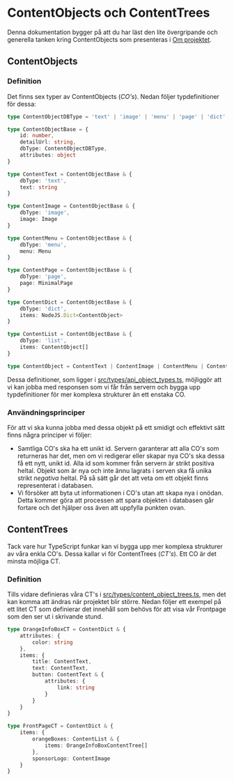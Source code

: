 # ContentObjects och ContentTrees
Denna dokumentation bygger på att du har läst den lite övergripande och generella tanken kring ContentObjects som 
presenteras i [Om projektet](../Om%20projektet.md).

## ContentObjects

### Definition
Det finns sex typer av ContentObjects (_CO's_). Nedan följer typdefinitioner för dessa:

```typescript jsx
type ContentObjectDBType = 'text' | 'image' | 'menu' | 'page' | 'dict' | 'list'

type ContentObjectBase = {
    id: number,
    detailUrl: string,
    dbType: ContentObjectDBType,
    attributes: object
}

type ContentText = ContentObjectBase & {
    dbType: 'text',
    text: string
}

type ContentImage = ContentObjectBase & {
    dbType: 'image',
    image: Image
}

type ContentMenu = ContentObjectBase & {
    dbType: 'menu',
    menu: Menu
}

type ContentPage = ContentObjectBase & {
    dbType: 'page',
    page: MinimalPage
}

type ContentDict = ContentObjectBase & {
    dbType: 'dict',
    items: NodeJS.Dict<ContentObject>
}

type ContentList = ContentObjectBase & {
    dbType: 'list',
    items: ContentObject[]
}

type ContentObject = ContentText | ContentImage | ContentMenu | ContentPage | ContentDict | ContentList
```

Dessa definitioner, som ligger i [src/types/api_object_types.ts](../../client/src/types/api_object_types.ts), 
möjliggör att vi kan jobba med responsen som vi får från servern och bygga upp typdefinitioner för mer komplexa 
strukturer än ett enstaka CO.

### Användningsprinciper
För att vi ska kunna jobba med dessa objekt på ett smidigt och effektivt sätt finns några principer vi följer:

- Samtliga CO's ska ha ett unikt id. Servern garanterar att alla CO's som returneras har det, men om vi redigerar 
  eller skapar nya CO's ska dessa få ett nytt, unikt id. Alla id som kommer från servern är strikt positiva heltal. 
  Objekt som är nya och inte ännu lagrats i serven ska få unika strikt *negativa* heltal. På så sätt går det att 
  veta om ett objekt finns representerat i databasen.
- Vi försöker att byta ut informationen i CO's utan att skapa nya i onödan. Detta kommer göra att processen att 
  spara objekten i databasen går fortare och det hjälper oss även att uppfylla punkten ovan.
  

## ContentTrees
Tack vare hur TypeScript funkar kan vi bygga upp mer komplexa strukturer av våra enkla CO's. Dessa kallar vi för 
ContentTrees (_CT's_). Ett CO är det minsta möjliga CT.

### Definition
Tills vidare definieras våra CT's i [src/types/content_object_trees.ts](../../client/src/types/content_object_trees.ts),
men det kan komma att ändras när projektet blir större. Nedan följer ett exempel på ett litet CT som definierar det 
innehåll som behövs för att visa vår Frontpage som den ser ut i skrivande stund.

```typescript jsx
type OrangeInfoBoxCT = ContentDict & {
    attributes: {
        color: string
    },
    items: {
        title: ContentText,
        text: ContentText,
        button: ContentText & {
            attributes: {
                link: string
            }
        }
    }
}

type FrontPageCT = ContentDict & {
    items: {
        orangeBoxes: ContentList & {
            items: OrangeInfoBoxContentTree[]
        },
        sponsorLogo: ContentImage
    }
}
```


